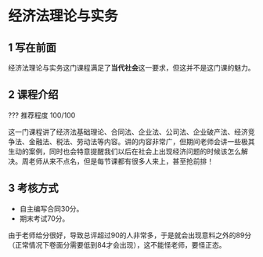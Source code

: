 # 经济法理论与实务
## 1 写在前面
经济法理论与实务这门课程满足了**当代社会**这一要求，但这并不是这门课的魅力。
## 2 课程介绍
??? 推荐程度
    100/100

这一门课程讲了经济法基础理论、合同法、企业法、公司法、企业破产法、经济竞争法、金融法、税法、劳动法等内容。讲的内容非常广，但期间老师会讲一些极其生动的案例，同时也会特意提醒我们以后在社会上出现经济问题的时候该怎么解决。周老师从来不点名，但是每节课都有很多人来上，甚至抢前排！
## 3 考核方式
- 自主编写合同30分。
- 期末考试70分。

由于老师给分很好，导致总评超过90的人非常多，于是就会出现意料之外的89分（正常情况下卷面分需要低到84才会出现），这不能怪老师，要怪正态。
